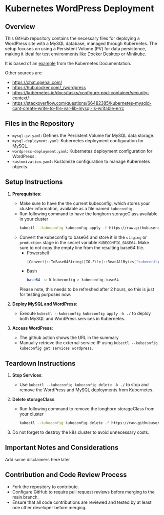 
# Kubernetes WordPress Deployment

## Overview
This GitHub repository contains the necessary files for deploying a WordPress site with a MySQL database, managed through Kubernetes. The setup focuses on using a Persistent Volume (PV) for data persistence, making it ideal for test environments like Docker Desktop or Minikube.

It is based of an [example](https://kubernetes.io/docs/tutorials/stateful-application/mysql-wordpress-persistent-volume/) from the Kubernetes Documentation.

Other sources are:
- https://chat.openai.com/
- https://hub.docker.com/_/wordpress
- https://kubernetes.io/docs/tasks/configure-pod-container/security-context/
- https://stackoverflow.com/questions/66482385/kubernetes-mysqld-cant-create-write-to-file-var-lib-mysql-is-writable-errc

## Files in the Repository
- `mysql-pv.yaml`: Defines the Persistent Volume for MySQL data storage.
- `mysql-deployment.yaml`: Kubernetes deployment configuration for MySQL.
- `wordpress-deployment.yaml`: Kubernetes deployment configuration for WordPress.
- `kustomization.yaml`: Kustomize configuration to manage Kubernetes objects.

## Setup Instructions
1. **Prerequisites**: 
   - Make sure to have the the current kubeconfig, which stores your cluster information, available as a file named `kubeconfig`.
   - Run following command to have the longhorn storageClass available in your cluster
      ```bash
      kubectl --kubeconfig kubeconfig apply -f https://raw.githubusercontent.com/longhorn/longhorn/v1.5.3/deploy/longhorn.yaml
      ```
   - Convert the kubeconfig to base64 and store it in the `staging` or `production` stage in the secret variable `KUBECONFIG_BASE64`.
     Make sure to not copy the empty line from the resulting base64 file.
     - Powershell
         ```powershell
         [Convert]::ToBase64String([IO.File]::ReadAllBytes("kubeconfig")) | Set-Content 'kubeconfig_base64'
         ```
     - Bash
         ```bash
         base64 -w 0 kubeconfig > kubeconfig_base64
         ```
     Please note, this needs to be refreshed after 2 hours, so this is just for testing purposes now.

2. **Deploy MySQL and WordPress**:
   - Execute `kubectl --kubeconfig kubeconfig apply -k ./` to deploy both MySQL and WordPress services in Kubernetes.

3. **Access WordPress**:
   - The github action shows the URL in the summary
   - Manually retrieve the external service IP using `kubectl --kubeconfig kubeconfig get services wordpress`.

## Teardown Instructions
1. **Stop Services**:
   - Use `kubectl --kubeconfig kubeconfig delete -k ./` to stop and remove the WordPress and MySQL deployments from Kubernetes.

2. **Delete storageClass**:
   - Run following command to remove the longhorn storageClass from your cluster
      ```bash
      kubectl --kubeconfig kubeconfig delete -f https://raw.githubusercontent.com/longhorn/longhorn/v1.5.3/deploy/longhorn.yaml
      ```

3. Do not forget to destroy the k8s cluster to avoid unnecessary costs.

## Important Notes and Considerations
Add some disclaimers here later

## Contribution and Code Review Process
- Fork the repository to contribute.
- Configure GitHub to require pull request reviews before merging to the main branch.
- Ensure that all code contributions are reviewed and tested by at least one other developer before merging.
